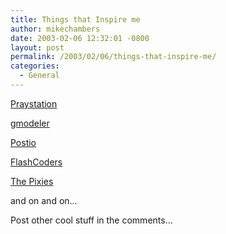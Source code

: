 ```yaml
---
title: Things that Inspire me
author: mikechambers
date: 2003-02-06 12:32:01 -0800
layout: post
permalink: /2003/02/06/things-that-inspire-me/
categories:
  - General
---
```



[Praystation][1]

[gmodeler][2]

[Postio][3]

[FlashCoders][4]

[The Pixies][5]

and on and on...

Post other cool stuff in the comments...

 [1]: http://www.praystation.com
 [2]: http://www.gskinner.com/gmodeler/
 [3]: http://www.postio.com
 [4]: http://chattyfig.figleaf.com
 [5]: http://www.4ad.com/artists/catalogue/pixies/